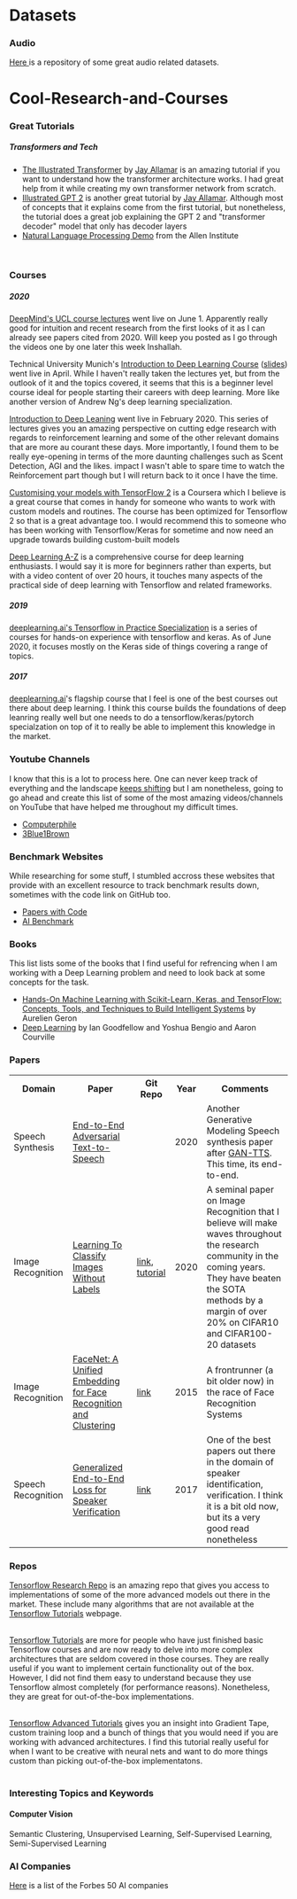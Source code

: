 # Datasets<br>
<h3>Audio</h3>
<a href="https://github.com/robmsmt/ASR_Audio_Data_Links">Here </a> is a repository of some great audio related datasets. 

# Cool-Research-and-Courses<br>

<h3>Great Tutorials</h3>
<h5>Transformers and Tech</h5>

<ul>
<li><a href="http://jalammar.github.io/illustrated-transformer/">The Illustrated Transformer</a> by <a href="https://www.linkedin.com/today/author/jalammar/">Jay Allamar</a> is an amazing tutorial if you want to understand how the transformer architecture works. I had great help from it while creating my own transformer network from scratch.</li>
<li><a href="http://jalammar.github.io/illustrated-gpt2/">Illustrated GPT 2</a> is another great tutorial by <a href="https://www.linkedin.com/today/author/jalammar/">Jay Allamar</a>. Although most of concepts that it explains come from the first tutorial, but nonetheless, the tutorial does a great job explaining the GPT 2 and "transformer decoder" model that only has decoder layers</li>  
<li><a href="https://demo.allennlp.org/">Natural Language Processing Demo</a> from the Allen Institute</li>
</ul><br>

<h3>Courses</h3>
<h5>2020</h5>
<a href="https://www.youtube.com/playlist?list=PLqYmG7hTraZCDxZ44o4p3N5Anz3lLRVZF">DeepMind's UCL course lectures</a> went live on June 1. Apparently really good for intuition and recent research from the first looks of it as I can already see papers cited from 2020. Will keep you posted as I go through the videos one by one later this week Inshallah.<br>


Technical University Munich's <a href="https://www.youtube.com/watch?v=QLOocPbztuc&list=PLQ8Y4kIIbzy_OaXv86lfbQwPHSomk2o2e">Introduction to Deep Learning Course</a> (<a href="https://niessner.github.io/I2DL/">slides</a>) went live in April. While I haven't really taken the lectures yet, but from the outlook of it and the topics covered, it seems that this is a beginner level course ideal for people starting their careers with deep learning. More like another version of Andrew Ng's deep learning specialization.<br>


<a href="https://www.youtube.com/playlist?list=PLqYmG7hTraZCDxZ44o4p3N5Anz3lLRVZF">Introduction to Deep Leaning</a> went live in February 2020. This series of lectures gives you an amazing perspective on cutting edge research with regards to reinforcement learning and some of the other relevant domains that are more au courant these days. More importantly, I found them to be really eye-opening in terms of the more daunting challenges such as Scent Detection, AGI and the likes. impact I wasn't able to spare time to watch the Reinforcement part though but I will return back to it once I have the time.<br>


<a href="https://www.coursera.org/learn/customising-models-tensorflow2#syllabus">Customising your models with TensorFlow 2</a> is a Coursera which I believe is a great course that comes in handy for someone who wants to work with custom models and routines. The course has been optimized for Tensorflow 2 so that is a great advantage too. I would recommend this to someone who has been working with Tensorflow/Keras for sometime and now need an upgrade towards building custom-built models<br>


<a href="https://www.udemy.com/course/deeplearning/learn/lecture/6743222?start=0#overview">Deep Learning A-Z</a> is a comprehensive course for deep learning enthusiasts. I would say it is more for beginners rather than experts, but with a video content of over 20 hours, it touches many aspects of the practical side of deep learning with Tensorflow and related frameworks.<br>
<h5>2019</h5>
<a href="https://www.coursera.org/specializations/tensorflow-in-practice">deeplearning.ai's Tensorflow in Practice Specialization</a> is a series of courses for hands-on experience with tensorflow and keras. As of June 2020, it focuses mostly on the Keras side of things covering a range of topics.<br>


<h5>2017</h5>
<a href="https://www.coursera.org/specializations/deep-learning">deeplearning.ai</a>'s flagship course that I feel is one of the best courses out there about deep learning. I think this course builds the foundations of deep leanring really well but one needs to do a tensorflow/keras/pytorch specialzation on top of it to really be able to implement this knowledge in the market.<br>


<h3>Youtube Channels</h3>
<p>I know that this is a lot to process here. One can never keep track of everything and the landscape <a href="https://www.youtube.com/watch?v=1zZZjaYl4AA">keeps shifting</a> but I am nonetheless, going to go ahead and create this list of some of the most amazing videos/channels on YouTube that have helped me throughout my difficult times.<p>

<ul>
<li><a href="https://www.youtube.com/channel/UC9-y-6csu5WGm29I7JiwpnA">Computerphile<a></li>
<li><a href="https://www.youtube.com/channel/UCYO_jab_esuFRV4b17AJtAw">3Blue1Brown<a></li>
</ul>

<h3>Benchmark Websites</h3>
While researching for some stuff, I stumbled accross these websites that provide with an excellent resource to track benchmark results down, sometimes with the code link on GitHub too. <br>
<ul>
<li><a href="https://paperswithcode.com/">Papers with Code</a></li>
<li><a href="http://ai-benchmark.com/">AI Benchmark</a></li>
</ul> 

<h3>Books</h3>
This list lists some of the books that I find useful for refrencing when I am working with a Deep Learning problem and need to look back at some concepts for the task.<br>
<ul>
<li><a href="https://www.amazon.com/Hands-Machine-Learning-Scikit-Learn-TensorFlow/dp/1492032646">Hands-On Machine Learning with Scikit-Learn, Keras, and TensorFlow: Concepts, Tools, and Techniques to Build Intelligent Systems</a> by Aurelien Geron</li>
<li><a href="https://www.deeplearningbook.org/">Deep Learning</a> by Ian Goodfellow and Yoshua Bengio and Aaron Courville</li>
</ul>


<h3>Papers</h3>
<table style="width:100%">
  <tr>
    <th>Domain</th>
    <th>Paper</th>
    <th>Git Repo</th>
    <th>Year</th>
    <th>Comments</th>
  </tr>
  <tr>
    <td>Speech Synthesis</td>
    <td><a href="https://arxiv.org/pdf/2006.03575.pdf">End-to-End Adversarial Text-to-Speech</a></td>
    <td></td>
    <td>2020</td>
    <td>Another Generative Modeling Speech synthesis paper after <a href="https://arxiv.org/abs/1909.11646">GAN-TTS</a>. This time, its end-to-end.</td>
  </tr>
  <tr>
    <td>Image Recognition</td>
    <td><a href="https://arxiv.org/pdf/2005.12320.pdf">Learning To Classify Images Without Labels</a></td>
    <td><a href='https://github.com/wvangansbeke/Unsupervised-Classification'>link</a>, <a href='https://medium.com/@SeoJaeDuk/learning-to-classify-images-without-labels-43655a1cb4c7'>tutorial</a></td>
    <td>2020</td>
    <td>A seminal paper on Image Recognition that I believe will make waves throughout the research community in the coming years. They have beaten the SOTA methods by a margin of over 20% on CIFAR10 and CIFAR100-20 datasets</td>
  </tr>
  <tr>
    <td>Image Recognition</td>
    <td><a href="https://arxiv.org/abs/1503.03832">FaceNet: A Unified Embedding for Face Recognition and Clustering</a></td>
    <td><a href='https://github.com/davidsandberg/facenet'>link</a></td>
    <td>2015</td>
    <td>A frontrunner (a bit older now) in the race of Face Recognition Systems</td>
  </tr>
  <tr>
    <td>Speech Recognition</td>
    <td><a href="https://arxiv.org/abs/1710.10467">Generalized End-to-End Loss for Speaker Verification</a></td>
    <td><a href='https://google.github.io/speaker-id/publications/GE2E/'>link</a></td>
    <td>2017</td>
    <td>One of the best papers out there in the domain of speaker identification, verification. I think it is a bit old now, but its a very good read nonetheless</td>
  </tr>
</table>

<h3>Repos</h3>
<a href="https://github.com/tensorflow/models/tree/master/research">Tensorflow Research Repo</a> is an amazing repo that gives you access to implementations of some of the more advanced models out there in the market. These include many algorithms that are not available at the <a href="https://www.tensorflow.org/tutorials">Tensorflow Tutorials</a> webpage.<br><br>

<a href="https://www.tensorflow.org/tutorials">Tensorflow Tutorials</a> are more for people who have just finished basic Tensorflow courses and are now ready to delve into more complex architectures that are seldom covered in those courses. They are really useful if you want to implement certain functionality out of the box. However, I did not find them easy to understand because they use Tensorflow almost completely (for performance reasons). Nonetheless, they are great for out-of-the-box implementations.<br><br>

<a href="https://www.tensorflow.org/tutorials/quickstart/advanced">Tensorflow Advanced Tutorials</a> gives you an insight into Gradient Tape, custom training loop and a bunch of things that you would need if you are working with advanced architectures. I find this tutorial really useful for when I want to be creative with neural nets and want to do more things custom than picking out-of-the-box implementatons. <br><br>



<h3>Interesting Topics and Keywords</h3>
<h4>Computer Vision</h4>
Semantic Clustering, Unsupervised Learning, Self-Supervised Learning, Semi-Supervised Learning 


<h3>AI Companies</h3>
<p><a href="https://www.forbes.com/sites/alanohnsman/2020/07/03/ai-50-americas-most-promising-artificial-intelligence-companies/#595f2eca5c99">Here</a> is a list of the Forbes 50 AI companies</p>

